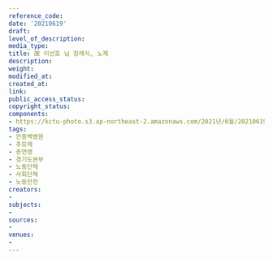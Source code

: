 ```yaml
---
reference_code: 
date: '20210619'
draft: 
level_of_description: 
media_type: 
title: 故 이선호 님 장례식, 노제
description: 
weight: 
modified_at: 
created_at: 
link: 
public_access_status: 
copyright_status: 
components:
- https://kctu-photo.s3.ap-northeast-2.amazonaws.com/2021년/6월/20210619-故+이선호+님+장례식,+노제_안중백병원_추모제_총연맹_경기도본부_노동단체_사회단체_노동안전/_R620182.jpg
tags:
- 안중백병원
- 추모제
- 총연맹
- 경기도본부
- 노동단체
- 사회단체
- 노동안전
creators:
- 
subjects:
- 
sources:
- 
venues:
- 
---
```

